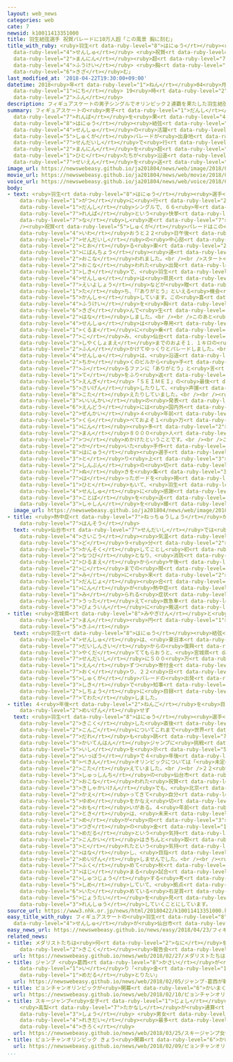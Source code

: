 ```yaml
---
layout: web_news
categories: web
cate: 7
newsid: k10011413351000
title: 羽生結弦選手 祝賀パレードに10万人超「この風景 胸に刻む」
title_with_ruby: <ruby>羽生<rt data-ruby-level="8">はにゅう</rt></ruby><ruby>結弦<rt data-ruby-level="7">ゆづる</rt></ruby><ruby>選手<rt
  data-ruby-level="4">せんしゅ</rt></ruby> <ruby>祝賀<rt data-ruby-level="5">しゅくが</rt></ruby>パレードに10<ruby>万人<rt
  data-ruby-level="2">まんにん</rt></ruby><ruby>超<rt data-ruby-level="7">ちょう</rt></ruby>「この<ruby>風景<rt
  data-ruby-level="4">ふうけい</rt></ruby> <ruby>胸<rt data-ruby-level="6">むね</rt></ruby>に<ruby>刻<rt
  data-ruby-level="6">きざ</rt></ruby>む」
last_modified_at: '2018-04-22T19:30:00+09:00'
datetime: 2018<ruby>年<rt data-ruby-level="1">ねん</rt></ruby>04<ruby>月<rt data-ruby-level="1">がつ</rt></ruby>22<ruby>日<rt
  data-ruby-level="1">にち</rt></ruby> 19<ruby>時<rt data-ruby-level="2">じ</rt></ruby>30<ruby>分<rt
  data-ruby-level="2">ふん</rt></ruby>
description: フィギュアスケートの男子シングルでオリンピック２連覇を果たした羽生結弦選手の活躍をたたえる祝賀パレードが出身地の仙台市で行われ、１０万人を超える人たちが沿道から声援を送りました。
summary: フィギュアスケートの<ruby>男子<rt data-ruby-level="1">だんし</rt></ruby>シングルでオリンピック２<ruby>連覇<rt
  data-ruby-level="7">れんぱ</rt></ruby>を<ruby>果<rt data-ruby-level="4">は</rt></ruby>たした<ruby>羽生<rt
  data-ruby-level="8">はにゅう</rt></ruby><ruby>結弦<rt data-ruby-level="7">ゆづる</rt></ruby><ruby>選手<rt
  data-ruby-level="4">せんしゅ</rt></ruby>の<ruby>活躍<rt data-ruby-level="7">かつやく</rt></ruby>をたたえる<ruby>祝賀<rt
  data-ruby-level="5">しゅくが</rt></ruby>パレードが<ruby>出身地<rt data-ruby-level="3">しゅっしんち</rt></ruby>の<ruby>仙台市<rt
  data-ruby-level="7">せんだいし</rt></ruby>で<ruby>行<rt data-ruby-level="2">おこな</rt></ruby>われ、１０<ruby>万人<rt
  data-ruby-level="2">まんにん</rt></ruby>を<ruby>超<rt data-ruby-level="7">こ</rt></ruby>える<ruby>人<rt
  data-ruby-level="1">ひと</rt></ruby>たちが<ruby>沿道<rt data-ruby-level="6">えんどう</rt></ruby>から<ruby>声援<rt
  data-ruby-level="7">せいえん</rt></ruby>を<ruby>送<rt data-ruby-level="3">おく</rt></ruby>りました。
image_url: https://newswebeasy.github.io/ja201804/news/web/image/2018/04/22/K10011413351_1804221506_1804221515_01_03.jpg
movie_url: https://newswebeasy.github.io/ja201804/news/web/movie/2018/04/22/k10011413351_201804221506_201804221515.mp4
voice_url: https://newswebeasy.github.io/ja201804/news/web/voice/2018/04/22/k10011413351_201804221506_201804221515.mp3
body:
- text: <ruby>羽生<rt data-ruby-level="8">はにゅう</rt></ruby><ruby>選手<rt data-ruby-level="4">せんしゅ</rt></ruby>は、ことし２<ruby>月<rt
    data-ruby-level="1">がつ</rt></ruby>に<ruby>行<rt data-ruby-level="2">おこな</rt></ruby>われたピョンチャンオリンピックのフィギュアスケート<ruby>男子<rt
    data-ruby-level="1">だんし</rt></ruby>シングルで、６６<ruby>年<rt data-ruby-level="1">ねん</rt></ruby>ぶりとなる２<ruby>連覇<rt
    data-ruby-level="7">れんぱ</rt></ruby>という<ruby>快挙<rt data-ruby-level="5">かいきょ</rt></ruby>を<ruby>成<rt
    data-ruby-level="7">な</rt></ruby>し<ruby>遂<rt data-ruby-level="7">と</rt></ruby>げました。<br
    /><ruby>祝賀<rt data-ruby-level="5">しゅくが</rt></ruby>パレードはこの<ruby>活躍<rt data-ruby-level="7">かつやく</rt></ruby>を<ruby>祝<rt
    data-ruby-level="4">いわ</rt></ruby>おうと２２<ruby>日午後<rt data-ruby-level="2">にちごご</rt></ruby>、<ruby>仙台市<rt
    data-ruby-level="7">せんだいし</rt></ruby>の<ruby>中心部<rt data-ruby-level="3">ちゅうしんぶ</rt></ruby>を<ruby>通<rt
    data-ruby-level="2">とお</rt></ruby>る<ruby>東<rt data-ruby-level="2">ひがし</rt></ruby><ruby>二番丁<rt
    data-ruby-level="3">にばんちょう</rt></ruby><ruby>通<rt data-ruby-level="2">どお</rt></ruby>りで<ruby>行<rt
    data-ruby-level="2">おこな</rt></ruby>われました。<br /><br />スタート<ruby>地点<rt data-ruby-level="2">ちてん</rt></ruby>で<ruby>行<rt
    data-ruby-level="2">おこな</rt></ruby>われた<ruby>出発<rt data-ruby-level="3">しゅっぱつ</rt></ruby><ruby>式<rt
    data-ruby-level="3">しき</rt></ruby>で、<ruby>羽生<rt data-ruby-level="8">はにゅう</rt></ruby><ruby>選手<rt
    data-ruby-level="4">せんしゅ</rt></ruby>は<ruby>県民<rt data-ruby-level="4">けんみん</rt></ruby><ruby>栄誉賞<rt
    data-ruby-level="7">えいよしょう</rt></ruby>などが<ruby>贈<rt data-ruby-level="7">おく</rt></ruby>られたあと、あいさつに<ruby>立<rt
    data-ruby-level="1">た</rt></ruby>ち、「『ありがとう』といえる<ruby>機会<rt data-ruby-level="4">きかい</rt></ruby>をもらい<ruby>感謝<rt
    data-ruby-level="5">かんしゃ</rt></ruby>しています。この<ruby>喜<rt data-ruby-level="4">よろこ</rt></ruby>びや、この<ruby>風景<rt
    data-ruby-level="4">ふうけい</rt></ruby>を<ruby>胸<rt data-ruby-level="6">むね</rt></ruby>に<ruby>刻<rt
    data-ruby-level="6">きざ</rt></ruby>んで<ruby>生<rt data-ruby-level="1">い</rt></ruby>きていきたいです」と<ruby>話<rt
    data-ruby-level="2">はな</rt></ruby>しました。<br /><br />このあと<ruby>羽生<rt data-ruby-level="8">はにゅう</rt></ruby><ruby>選手<rt
    data-ruby-level="4">せんしゅ</rt></ruby>は<ruby>専用<rt data-ruby-level="6">せんよう</rt></ruby>の<ruby>車<rt
    data-ruby-level="1">くるま</rt></ruby>に<ruby>乗<rt data-ruby-level="7">の</rt></ruby>り<ruby>込<rt
    data-ruby-level="7">こ</rt></ruby>み、<ruby>仙台<rt data-ruby-level="7">せんだい</rt></ruby><ruby>市役所前<rt
    data-ruby-level="3">しやくしょまえ</rt></ruby>までのおよそ１．１キロの<ruby>区間<rt data-ruby-level="3">くかん</rt></ruby>をおよそ４０<ruby>分<rt
    data-ruby-level="2">ふん</rt></ruby>かけてゆっくりとパレードしました。<br /><br /><ruby>羽生<rt data-ruby-level="8">はにゅう</rt></ruby><ruby>選手<rt
    data-ruby-level="4">せんしゅ</rt></ruby>は、<ruby>沿道<rt data-ruby-level="6">えんどう</rt></ruby>や<ruby>近<rt
    data-ruby-level="2">ちか</rt></ruby>くのビルから<ruby>手<rt data-ruby-level="1">て</rt></ruby>を<ruby>振<rt
    data-ruby-level="7">ふ</rt></ruby>るファンに「ありがとう」と<ruby>言<rt data-ruby-level="2">い</rt></ruby>いながら<ruby>手<rt
    data-ruby-level="1">て</rt></ruby>をふり<ruby>返<rt data-ruby-level="3">かえ</rt></ruby>したり、ピョンチャンオリンピックのフリーの<ruby>演技<rt
    data-ruby-level="5">えんぎ</rt></ruby>「ＳＥＩＭＥＩ」の<ruby>最後<rt data-ruby-level="4">さいご</rt></ruby>のポーズを<ruby>再現<rt
    data-ruby-level="5">さいげん</rt></ruby>したりして、<ruby>声援<rt data-ruby-level="7">せいえん</rt></ruby>に<ruby>応<rt
    data-ruby-level="8">こた</rt></ruby>えたりしていました。<br /><br /><ruby>実行<rt data-ruby-level="3">じっこう</rt></ruby><ruby>委員会<rt
    data-ruby-level="3">いいんかい</rt></ruby>の<ruby>発表<rt data-ruby-level="3">はっぴょう</rt></ruby>によりますと、<ruby>沿道<rt
    data-ruby-level="6">えんどう</rt></ruby>には<ruby>国内外<rt data-ruby-level="2">こくないがい</rt></ruby>から<ruby>前回<rt
    data-ruby-level="2">ぜんかい</rt></ruby>４<ruby>年前<rt data-ruby-level="2">ねんまえ</rt></ruby>に<ruby>比<rt
    data-ruby-level="5">くら</rt></ruby>べておよそ１<ruby>万<rt data-ruby-level="2">まん</rt></ruby>６０００<ruby>人<rt
    data-ruby-level="1">にん</rt></ruby><ruby>多<rt data-ruby-level="2">おお</rt></ruby>い、およそ１０<ruby>万<rt
    data-ruby-level="2">まん</rt></ruby>８０００<ruby>人<rt data-ruby-level="1">にん</rt></ruby>が<ruby>詰<rt
    data-ruby-level="7">つ</rt></ruby>めかけたということです。<br /><br />この<ruby>中<rt data-ruby-level="1">なか</rt></ruby>には、「ありがとう」と<ruby>書<rt
    data-ruby-level="2">か</rt></ruby>いた<ruby>手作<rt data-ruby-level="2">てづく</rt></ruby>りのうちわをふったり、<ruby>羽生<rt
    data-ruby-level="8">はにゅう</rt></ruby><ruby>選手<rt data-ruby-level="4">せんしゅ</rt></ruby>を<ruby>取<rt
    data-ruby-level="3">と</rt></ruby>り<ruby>上<rt data-ruby-level="3">あ</rt></ruby>げた<ruby>新聞<rt
    data-ruby-level="2">しんぶん</rt></ruby>の<ruby>切<rt data-ruby-level="7">き</rt></ruby>り<ruby>抜<rt
    data-ruby-level="7">ぬ</rt></ruby>きを<ruby>集<rt data-ruby-level="3">あつ</rt></ruby>めて<ruby>貼<rt
    data-ruby-level="7">は</rt></ruby>ったボードを<ruby>掲<rt data-ruby-level="7">かか</rt></ruby>げたりする<ruby>人<rt
    data-ruby-level="1">ひと</rt></ruby>もいて、<ruby>羽生<rt data-ruby-level="8">はにゅう</rt></ruby><ruby>選手<rt
    data-ruby-level="4">せんしゅ</rt></ruby>に<ruby>感謝<rt data-ruby-level="5">かんしゃ</rt></ruby>の<ruby>言葉<rt
    data-ruby-level="3">ことば</rt></ruby>を<ruby>送<rt data-ruby-level="3">おく</rt></ruby>ったり<ruby>写真<rt
    data-ruby-level="3">しゃしん</rt></ruby>を<ruby>撮<rt data-ruby-level="7">と</rt></ruby>ったりしていました。
  image_url: https://newswebeasy.github.io/ja201804/news/web/image/2018/04/22/K10011413351_1804221558_1804221559_01_04.jpg
- title: <ruby>熱中症<rt data-ruby-level="7">ねっちゅうしょう</rt></ruby>か ６<ruby>人<rt data-ruby-level="1">にん</rt></ruby><ruby>搬送<rt
    data-ruby-level="7">はんそう</rt></ruby>
  text: <ruby>仙台市<rt data-ruby-level="7">せんだいし</rt></ruby>では<ruby>日中<rt data-ruby-level="1">にっちゅう</rt></ruby>の<ruby>最高<rt
    data-ruby-level="4">さいこう</rt></ruby><ruby>気温<rt data-ruby-level="3">きおん</rt></ruby>が２９<ruby>度<rt
    data-ruby-level="3">ど</rt></ruby>９<ruby>分<rt data-ruby-level="2">ふん</rt></ruby>を<ruby>観測<rt
    data-ruby-level="5">かんそく</rt></ruby>してことし<ruby>初<rt data-ruby-level="4">はじ</rt></ruby>めての<ruby>夏日<rt
    data-ruby-level="2">なつび</rt></ruby>となり、<ruby>消防<rt data-ruby-level="5">しょうぼう</rt></ruby>によりますと、<ruby>昼前<rt
    data-ruby-level="2">ひるまえ</rt></ruby>から<ruby>午後<rt data-ruby-level="2">ごご</rt></ruby>３<ruby>時<rt
    data-ruby-level="2">じ</rt></ruby>までの<ruby>間<rt data-ruby-level="2">あいだ</rt></ruby>に、パレードを<ruby>見<rt
    data-ruby-level="2">み</rt></ruby>に<ruby>来<rt data-ruby-level="2">き</rt></ruby>ていた<ruby>男女<rt
    data-ruby-level="1">だんじょ</rt></ruby><ruby>合<rt data-ruby-level="2">あ</rt></ruby>わせて６<ruby>人<rt
    data-ruby-level="1">にん</rt></ruby>が<ruby>熱中症<rt data-ruby-level="7">ねっちゅうしょう</rt></ruby>と<ruby>見<rt
    data-ruby-level="1">み</rt></ruby>られる<ruby>症状<rt data-ruby-level="7">しょうじょう</rt></ruby>を<ruby>訴<rt
    data-ruby-level="7">うった</rt></ruby>えて<ruby>救急車<rt data-ruby-level="4">きゅうきゅうしゃ</rt></ruby>で<ruby>病院<rt
    data-ruby-level="3">びょういん</rt></ruby>に<ruby>搬送<rt data-ruby-level="7">はんそう</rt></ruby>されたということです。
- title: <ruby>宮城県<rt data-ruby-level="8">みやぎけん</rt></ruby>と<ruby>仙台市<rt data-ruby-level="7">せんだいし</rt></ruby>に500<ruby>万<rt
    data-ruby-level="2">まん</rt></ruby><ruby>円<rt data-ruby-level="1">えん</rt></ruby>ずつ<ruby>寄付<rt
    data-ruby-level="5">きふ</rt></ruby>
  text: <ruby>羽生<rt data-ruby-level="8">はにゅう</rt></ruby><ruby>結弦<rt data-ruby-level="7">ゆづる</rt></ruby><ruby>選手<rt
    data-ruby-level="4">せんしゅ</rt></ruby>は、<ruby>東日本<rt data-ruby-level="2">ひがしにほん</rt></ruby><ruby>大震災<rt
    data-ruby-level="7">だいしんさい</rt></ruby>からの<ruby>復興<rt data-ruby-level="5">ふっこう</rt></ruby>に<ruby>役立<rt
    data-ruby-level="3">やくだ</rt></ruby>ててもらおうと、<ruby>宮城県<rt data-ruby-level="8">みやぎけん</rt></ruby>と<ruby>仙台市<rt
    data-ruby-level="7">せんだいし</rt></ruby>に５００<ruby>万<rt data-ruby-level="2">まん</rt></ruby><ruby>円<rt
    data-ruby-level="1">えん</rt></ruby>ずつ<ruby>寄付金<rt data-ruby-level="5">きふきん</rt></ruby>を<ruby>贈<rt
    data-ruby-level="7">おく</rt></ruby>り、２２<ruby>日<rt data-ruby-level="1">にち</rt></ruby>の<ruby>祝賀<rt
    data-ruby-level="5">しゅくが</rt></ruby>パレードの<ruby>出発<rt data-ruby-level="3">しゅっぱつ</rt></ruby><ruby>式<rt
    data-ruby-level="3">しき</rt></ruby>で<ruby>知事<rt data-ruby-level="3">ちじ</rt></ruby>と<ruby>市長<rt
    data-ruby-level="2">しちょう</rt></ruby>に<ruby>目録<rt data-ruby-level="4">もくろく</rt></ruby>を<ruby>手渡<rt
    data-ruby-level="7">てわた</rt></ruby>しました。
- title: ４<ruby>年後<rt data-ruby-level="2">ねんご</rt></ruby>を<ruby>目指<rt data-ruby-level="3">めざ</rt></ruby>すか<ruby>明言<rt
    data-ruby-level="2">めいげん</rt></ruby>せず
  text: <ruby>羽生<rt data-ruby-level="8">はにゅう</rt></ruby><ruby>選手<rt data-ruby-level="4">せんしゅ</rt></ruby>は、ピョンチャンオリンピックから<ruby>帰国<rt
    data-ruby-level="2">きこく</rt></ruby>した<ruby>直後<rt data-ruby-level="2">ちょくご</rt></ruby>、<ruby>今後<rt
    data-ruby-level="2">こんご</rt></ruby>についてこれまで<ruby>世界<rt data-ruby-level="3">せかい</rt></ruby>で<ruby>誰<rt
    data-ruby-level="7">だれ</rt></ruby>も<ruby>跳<rt data-ruby-level="7">と</rt></ruby>んだことのない４<ruby>回転半<rt
    data-ruby-level="3">かいてんはん</rt></ruby>ジャンプに<ruby>挑戦<rt data-ruby-level="7">ちょうせん</rt></ruby>する<ruby>意志<rt
    data-ruby-level="5">いし</rt></ruby>を<ruby>示<rt data-ruby-level="5">しめ</rt></ruby>す<ruby>一方<rt
    data-ruby-level="2">いっぽう</rt></ruby>で４<ruby>年後<rt data-ruby-level="2">ねんご</rt></ruby>の<ruby>北京<rt
    data-ruby-level="8">ぺきん</rt></ruby>オリンピックについては「<ruby>未定<rt data-ruby-level="4">みてい</rt></ruby>というのがいちばん」と<ruby>答<rt
    data-ruby-level="2">こた</rt></ruby>えていました。<br /><br />２２<ruby>日<rt data-ruby-level="1">にち</rt></ruby>に<ruby>出身地<rt
    data-ruby-level="3">しゅっしんち</rt></ruby>の<ruby>仙台市<rt data-ruby-level="7">せんだいし</rt></ruby>で<ruby>行<rt
    data-ruby-level="2">おこな</rt></ruby>われた<ruby>祝賀<rt data-ruby-level="5">しゅくが</rt></ruby>パレードのあとの<ruby>記者会見<rt
    data-ruby-level="3">きしゃかいけん</rt></ruby>でも、<ruby>北京<rt data-ruby-level="8">ぺきん</rt></ruby>オリンピックについては「ピョンチャンから<ruby>帰<rt
    data-ruby-level="2">かえ</rt></ruby>ってきて<ruby>自分<rt data-ruby-level="2">じぶん</rt></ruby>がやりきった、<ruby>夢<rt
    data-ruby-level="5">ゆめ</rt></ruby>をかなえ<ruby>切<rt data-ruby-level="2">き</rt></ruby>ったという<ruby>思<rt
    data-ruby-level="2">おも</rt></ruby>いがある。４<ruby>年前<rt data-ruby-level="2">ねんまえ</rt></ruby>のソチオリンピックの<ruby>時<rt
    data-ruby-level="2">とき</rt></ruby>は、<ruby>未来<rt data-ruby-level="4">みらい</rt></ruby>に<ruby>目<rt
    data-ruby-level="1">め</rt></ruby>が<ruby>向<rt data-ruby-level="3">む</rt></ruby>いて<ruby>次<rt
    data-ruby-level="3">つぎ</rt></ruby>の<ruby>金<rt data-ruby-level="1">きん</rt></ruby><ruby>メダル<rt
    data-ruby-level="1">めだる</rt></ruby>という<ruby>気持<rt data-ruby-level="3">きも</rt></ruby>ちだったが<ruby>今回<rt
    data-ruby-level="2">こんかい</rt></ruby>はきちんと<ruby>取<rt data-ruby-level="3">と</rt></ruby>りたかったものが<ruby>取<rt
    data-ruby-level="3">と</rt></ruby>れたという<ruby>気持<rt data-ruby-level="3">きも</rt></ruby>ち」と<ruby>話<rt
    data-ruby-level="2">はな</rt></ruby>し、<ruby>目指<rt data-ruby-level="3">めざ</rt></ruby>すかどうかを<ruby>明言<rt
    data-ruby-level="2">めいげん</rt></ruby>しませんでした。<br /><br /><ruby>今<rt data-ruby-level="2">いま</rt></ruby>シーズンについては、グランプリシリーズを<ruby>含<rt
    data-ruby-level="7">ふく</rt></ruby>めて<ruby>秋<rt data-ruby-level="2">あき</rt></ruby>から<ruby>始<rt
    data-ruby-level="3">はじ</rt></ruby>まる<ruby>試合<rt data-ruby-level="4">しあい</rt></ruby>に<ruby>出場<rt
    data-ruby-level="2">しゅつじょう</rt></ruby>する<ruby>考<rt data-ruby-level="2">かんが</rt></ruby>えを<ruby>示<rt
    data-ruby-level="5">しめ</rt></ruby>していて、<ruby>拠点<rt data-ruby-level="7">きょてん</rt></ruby>のカナダで、<ruby>痛<rt
    data-ruby-level="6">いた</rt></ruby>めている<ruby>右足首<rt data-ruby-level="2">みぎあしくび</rt></ruby>の<ruby>状態<rt
    data-ruby-level="5">じょうたい</rt></ruby>を<ruby>見<rt data-ruby-level="1">み</rt></ruby>ながら<ruby>練習<rt
    data-ruby-level="3">れんしゅう</rt></ruby>していくことにしています。
source_url: https://www3.nhk.or.jp/news/html/20180422/k10011413351000.html
easy_title_with_ruby: フィギュアスケートの<ruby>羽生<rt data-ruby-level="8">はにゅう</rt></ruby><ruby>選手<rt
  data-ruby-level="4">せんしゅ</rt></ruby>が<ruby>仙台市<rt data-ruby-level="7">せんだいし</rt></ruby>でパレードをする
easy_news_url: https://newswebeasy.github.io/news/easy/2018/04/23/フィギュアスケートの羽生選手が仙台市でパレードをする
related_news:
- title: メダリストたちは<ruby>何<rt data-ruby-level="2">なに</rt></ruby>を<ruby>語<rt data-ruby-level="2">かた</rt></ruby>る？<ruby>帰国<rt
    data-ruby-level="2">きこく</rt></ruby><ruby>報告会<rt data-ruby-level="5">ほうこくかい</rt></ruby>
  url: https://newswebeasy.github.io/news/web/2018/02/27/メダリストたちは何を語る帰国報告会
- title: ジャンプ <ruby>葛西<rt data-ruby-level="8">かさい</rt></ruby>が<ruby>韓国<rt data-ruby-level="7">かんこく</rt></ruby><ruby>入<rt
    data-ruby-level="1">い</rt></ruby>り「<ruby>金<rt data-ruby-level="1">きん</rt></ruby><ruby>メダル<rt
    data-ruby-level="1">めだる</rt></ruby>とりたい」
  url: https://newswebeasy.github.io/news/web/2018/02/05/ジャンプ-葛西が韓国入り金メダルとりたい
- title: ピョンチャンオリンピックが<ruby>開幕<rt data-ruby-level="6">かいまく</rt></ruby>
  url: https://newswebeasy.github.io/news/web/2018/02/10/ピョンチャンオリンピックが開幕
- title: スキージャンプ<ruby>女子<rt data-ruby-level="1">じょし</rt></ruby><ruby>Ｗ杯<rt data-ruby-level="7">わーるどかっぷ</rt></ruby>
    <ruby>高梨<rt data-ruby-level="7">たかなし</rt></ruby>が<ruby>通算<rt data-ruby-level="2">つうさん</rt></ruby>54<ruby>勝<rt
    data-ruby-level="3">しょう</rt></ruby> <ruby>男女<rt data-ruby-level="1">だんじょ</rt></ruby><ruby>歴代<rt
    data-ruby-level="4">れきだい</rt></ruby><ruby>最多<rt data-ruby-level="4">さいた</rt></ruby><ruby>記録<rt
    data-ruby-level="4">きろく</rt></ruby>
  url: https://newswebeasy.github.io/news/web/2018/03/25/スキージャンプ女子W杯-高梨が通算54勝-男女歴代最多記録
- title: ピョンチャンオリンピック きょう<ruby>開幕<rt data-ruby-level="6">かいまく</rt></ruby>
  url: https://newswebeasy.github.io/news/web/2018/02/09/ピョンチャンオリンピック-きょう開幕
...
```

